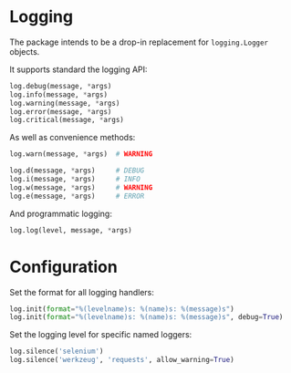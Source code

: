 # Logging

The package intends to be a drop-in replacement for `logging.Logger` objects.

It supports standard the logging API:

```python
log.debug(message, *args)
log.info(message, *args)
log.warning(message, *args)
log.error(message, *args)
log.critical(message, *args)
```

As well as convenience methods:

```python
log.warn(message, *args)  # WARNING

log.d(message, *args)     # DEBUG
log.i(message, *args)     # INFO
log.w(message, *args)     # WARNING
log.e(message, *args)     # ERROR
```

And programmatic logging:

```python
log.log(level, message, *args)
```

# Configuration

Set the format for all logging handlers:

```python
log.init(format="%(levelname)s: %(name)s: %(message)s")
log.init(format="%(levelname)s: %(name)s: %(message)s", debug=True)
```

Set the logging level for specific named loggers:

```python
log.silence('selenium')
log.silence('werkzeug', 'requests', allow_warning=True)
```
